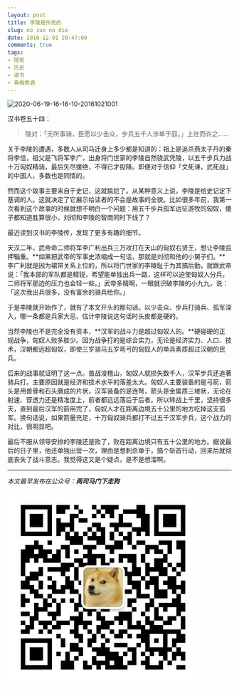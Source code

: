 ```yaml
---
layout: post
title: 李陵是作死的
slug: no zuo no die
date: 2016-12-01 20:47:00
comments: true
tags:
- 随笔
- 历史
- 读书
- 青梅煮酒
---
```


![2020-06-19-16-16-10-20161021001](https://raw.githubusercontent.com/xbot/image-hosting/master/blog/2020-06-19-16-16-10-20161021001.png)

汉书卷五十四：

> 陵对：「无所事骑，臣愿以少击众，步兵五千人涉单于庭。」上壮而许之……

关于李陵的遭遇，多数人从司马迁身上多少都是知道的：祖上是追杀燕太子丹的秦将李信，祖父是飞将军李广，出身将门世家的李陵自然骁武凭陵，以五千步兵力战十万匈奴精骑，最后矢尽援绝，不得已才投降。即便对于信仰「文死谏，武死战」的中国人，多数也是同情的。

然而这个故事主要来自于史记，这就尴尬了。从某种意义上说，李陵是给史记定下基调的人。这就决定了它展示给读者的不会是故事的全貌。比如很多年前，我第一次看到这个故事的时候就想不明白一个问题：用五千步兵孤军远征游牧的匈奴，傻子都知道胜算很小，刘彻和李陵的智商同时下线了？

最近读到汉书的李陵传，发现了更多有趣的细节。

天汉二年，武帝命二师将军李广利出兵三万攻打在天山的匈奴右贤王，想让李陵监押辎重。**如果把武帝的军事史浓缩成一句话，那就是刘彻和他的小舅子们。**李广利就是因为裙带关系上位的，所以将门世家的李陵耻于为其搞后勤，就跟武帝说：「我本部的军队都是精锐，希望能单独出兵一路，这样可以迫使匈奴人分兵，二师将军那边的压力也会轻一些。」武帝多精啊，一眼就识破李陵的小九九，说：「这次我出兵很多，没有富余的骑兵给你。」

于是李陵就开始作了，就有了本文开头的那句话。以少击众、步兵打骑兵、孤军深入，哪一条都是兵家大忌，估计李陵说这句话时头皮都是硬的。

当然李陵也不是完全没有资本，**汉军的战斗力是超过匈奴人的。**硬碰硬的正规战争，匈奴人败多胜少。因为战争打的是综合实力，无论是经济实力、人口、技术，汉朝都远超匈奴，即使三岁骑马五岁弯弓的匈奴人的单兵素质超过汉朝的民兵。

后来的战事就证明了这一点。首战浚稽山，匈奴人就损失数千人，汉军步兵还追著骑兵打。主要原因就是经济和技术水平的落差太大。匈奴人主要装备的是弓箭，箭头是用兽骨和石头磨成的片状，汉军装备的是连弩，箭头是金属质三棱状，无论在射速、穿透力还是精准度上，前者都远远落后于后者。所以转战上千里，坚持很多天，直到最后汉军的箭用完了，匈奴人才在距离边境五十公里的地方吃掉这支孤军。换句话说，如果箭量充足，十万匈奴骑兵都打不过五千汉军步兵，这个战力的对比，很明显吧。

最后不服从领导安排的李陵还是败了，败在距离边境只有五十公里的地方。据说最后的日子里，他还单独出营一次，理由是想刺杀单于，搞个斩首行动，回来后就彻底丧失了战斗意志。我觉得这又是个疑点，是不是想溜啊。

<hr>

*本文最早发布在公众号：__两司马门下走狗__*

![](/images/qrcode_zougou.jpg)
